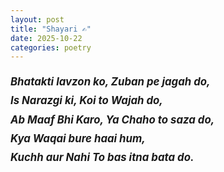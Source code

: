 ```yaml
---
layout: post
title: "Shayari ✍️"
date: 2025-10-22
categories: poetry
---
```


<p style="text-align:left; font-style:italic; font-size: 1.2em; line-height: 1.8;">
<strong>Bhatakti lavzon ko, Zuban pe jagah do,</strong><br />
<strong>Is Narazgi ki, Koi to Wajah do,</strong><br />
<strong>Ab Maaf Bhi Karo, Ya Chaho to saza do,</strong><br />
<strong>Kya Waqai bure haai hum,</strong><br />
<strong>Kuchh aur Nahi To bas itna bata do.</strong>
</p>

